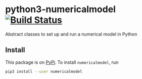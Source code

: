 # python3-numericalmodel [![Build Status](https://travis-ci.org/nobodyinperson/python3-numericalmodel.svg?branch=master)](https://travis-ci.org/nobodyinperson/python3-numericalmodel)

Abstract classes to set up and run a numerical model in Python

## Install

This package is on [PyPi](https://pypi.python.org). To install `numericalmodel`, run

```bash
pip3 install --user numericalmodel
```
